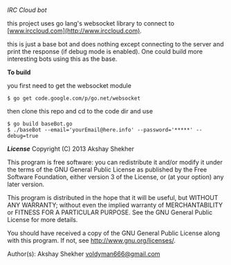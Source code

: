 *IRC Cloud bot*

this project uses go lang's websocket library to connect to [www.irccloud.com](http://www.irccloud.com).

this is just a base bot and does nothing except connecting to the server and print the response (if debug mode is enabled). One could build more interesting bots using this as the base.


**To build**

you first need to get the websocket module

    $ go get code.google.com/p/go.net/websocket

then clone this repo and cd to the code dir and use

    $ go build baseBot.go
    $ ./baseBot --email='yourEmail@here.info' --password='*****' --debug=true

***License***
Copyright (C) 2013 Akshay Shekher

This program is free software: you can redistribute it and/or modify it under the terms of the GNU General Public License as published by the Free Software Foundation, either version 3 of the License, or (at your option) any later version.

This program is distributed in the hope that it will be useful, but WITHOUT ANY WARRANTY; without even the implied warranty of MERCHANTABILITY or FITNESS FOR A PARTICULAR PURPOSE. See the GNU General Public License for more details.

You should have received a copy of the GNU General Public License along with this program. If not, see http://www.gnu.org/licenses/.

Author(s): Akshay Shekher <voldyman666@gmail.com>